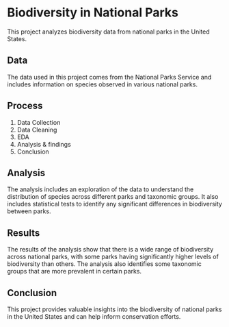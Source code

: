 # Biodiversity in National Parks

This project analyzes biodiversity data from national parks in the United States.

## Data

The data used in this project comes from the National Parks Service and includes information on species observed in various national parks.

## Process
1. Data Collection
2. Data Cleaning
3. EDA
4. Analysis & findings
5. Conclusion

## Analysis

The analysis includes an exploration of the data to understand the distribution of species across different parks and taxonomic groups. It also includes statistical tests to identify any significant differences in biodiversity between parks.

## Results

The results of the analysis show that there is a wide range of biodiversity across national parks, with some parks having significantly higher levels of biodiversity than others. The analysis also identifies some taxonomic groups that are more prevalent in certain parks.

## Conclusion

This project provides valuable insights into the biodiversity of national parks in the United States and can help inform conservation efforts.